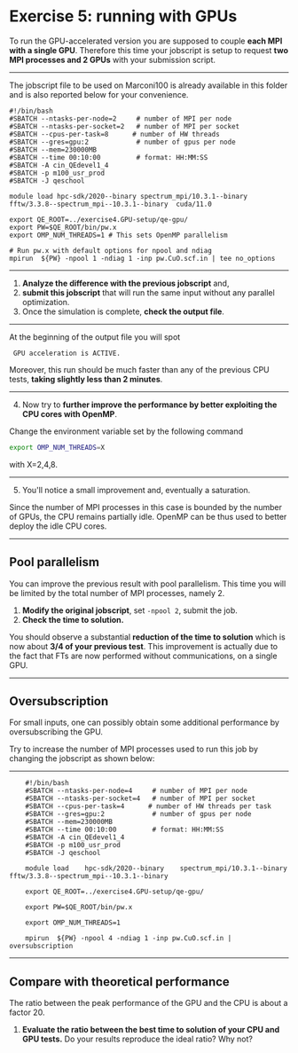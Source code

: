 # Exercise 5: running with GPUs

To run the GPU-accelerated version you are supposed to couple **each MPI with a single GPU**. 
Therefore this time your jobscript is setup to request **two MPI processes and 2 GPUs** with your submission script.

------------------------------------------------------------------------

The jobscript file to be used on Marconi100 is already available in this folder and is also reported below for your convenience.

~~~~~{.bash}
#!/bin/bash
#SBATCH --ntasks-per-node=2     # number of MPI per node
#SBATCH --ntasks-per-socket=2   # number of MPI per socket
#SBATCH --cpus-per-task=8      # number of HW threads 
#SBATCH --gres=gpu:2            # number of gpus per node
#SBATCH --mem=230000MB
#SBATCH --time 00:10:00         # format: HH:MM:SS
#SBATCH -A cin_QEdevel1_4 
#SBATCH -p m100_usr_prod 
#SBATCH -J qeschool

module load hpc-sdk/2020--binary spectrum_mpi/10.3.1--binary  fftw/3.3.8--spectrum_mpi--10.3.1--binary  cuda/11.0

export QE_ROOT=../exercise4.GPU-setup/qe-gpu/
export PW=$QE_ROOT/bin/pw.x
export OMP_NUM_THREADS=1 # This sets OpenMP parallelism

# Run pw.x with default options for npool and ndiag
mpirun  ${PW} -npool 1 -ndiag 1 -inp pw.CuO.scf.in | tee no_options
~~~~~


------------------------------------------------------------------------


1. **Analyze the difference with the previous jobscript** and,
2. **submit this jobscript** that will run the same input without any parallel optimization.
3. Once the simulation is complete, **check the output file**.


------------------------------------------------------------------------


At the beginning of the output file you will spot

     GPU acceleration is ACTIVE.

Moreover, this run should be much faster than any of the previous CPU tests, **taking slightly less than 2 minutes**.

------------------------------------------------------------------------

4. Now try to **further improve the performance by better exploiting the CPU cores with OpenMP**.

Change the environment variable set by the following command

```bash
export OMP_NUM_THREADS=X
```

with X=2,4,8. 

------------------------------------------------------------------------

5. You'll notice a small improvement and, eventually a saturation. 

Since the number of MPI processes in this case is bounded by the number of GPUs, the CPU remains partially idle. 
OpenMP can be thus used to better deploy the idle CPU cores. 

------------------------------------------------------------------------

## Pool parallelism

You can improve the previous result with pool parallelism. This time you will be limited by the total number of MPI processes, namely 2.

1. **Modify the original jobscript**, set `-npool 2`, submit the job.
2. **Check the time to solution.**

You should observe a substantial **reduction of the time to solution** which is now about **3/4 of your previous test**. 
This improvement is actually due to the fact that FTs are now performed without communications, on a single GPU.

------------------------------------------------------------------------

## Oversubscription

For small inputs, one can possibly obtain some additional performance by oversubscribing the GPU.

Try to increase the number of MPI processes used to run this job by changing the jobscript as shown below:

------------------------------------------------------------------------



~~~~~{.bash}
    #!/bin/bash
    #SBATCH --ntasks-per-node=4     # number of MPI per node
    #SBATCH --ntasks-per-socket=4   # number of MPI per socket
    #SBATCH --cpus-per-task=4      # number of HW threads per task
    #SBATCH --gres=gpu:2            # number of gpus per node
    #SBATCH --mem=230000MB
    #SBATCH --time 00:10:00         # format: HH:MM:SS
    #SBATCH -A cin_QEdevel1_4 
    #SBATCH -p m100_usr_prod 
    #SBATCH -J qeschool
    
    module load    hpc-sdk/2020--binary    spectrum_mpi/10.3.1--binary   fftw/3.3.8--spectrum_mpi--10.3.1--binary  
    
    export QE_ROOT=../exercise4.GPU-setup/qe-gpu/
    
    export PW=$QE_ROOT/bin/pw.x
    
    export OMP_NUM_THREADS=1
    
    mpirun  ${PW} -npool 4 -ndiag 1 -inp pw.CuO.scf.in | oversubscription
~~~~~

------------------------------------------------------------------------

## Compare with theoretical performance

The ratio between the peak performance of the GPU and the CPU is about a factor 20. 

1. **Evaluate the ratio between the best time to solution of your CPU and GPU tests.**
   Do your results reproduce the ideal ratio? Why not?



